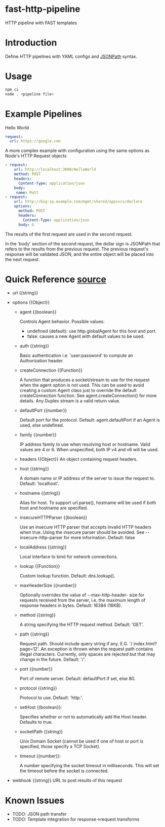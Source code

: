 # fast-http-pipeline

HTTP pipeline with FAST templates

# Introduction

Define HTTP pipelines with YAML configs and [JSONPath](https://jsonpath.com/) syntax.

# Usage

```sh
npm ci
node . <pipeline file>
```

# Example Pipelines

Hello World

```YAML
request:
  url: https://google.com
```

A more complex example with configuration using the same options as Node's
HTTP Request objects

```YAML
- request:
    url: http://localhost:3000/HelloWorld
    method: POST
    headers:
      Content-Type: application/json
    body:
     name: Matt
- request:
    url: http://big-ip.example.com/mgmt/shared/appsvcs/declare
    options:
      method: POST
      headers:
        Content-Type: application/json
      body: $
```
The results of the first request are used in the second request.

In the 'body' section of the second request, the dollar sign is JSONPath that
refers to the results from the previous request. The previous request's response
will be validated JSON, and the entire object will be placed into the next
request.

# Quick Reference [source](https://nodejs.org/api/http.html)

* url {{string}}

* options {{Object}}

  - agent {{boolean}}

    Controls Agent behavior. Possible values:
     * undefined (default): use http.globalAgent for this host and port.
     * false: causes a new Agent with default values to be used.

  - auth {{string}}

    Basic authentication i.e. 'user:password' to compute an
    Authorization header.

  - createConnection {{Function}}

    A function that produces a socket/stream to use
    for the request when the agent option is not used. This can be used to avoid
    creating a custom Agent class just to override the default createConnection
    function. See agent.createConnection() for more details. Any Duplex stream is
    a valid return value.

  - defaultPort {{number}}

    Default port for the protocol. Default: agent.defaultPort
    if an Agent is used, else undefined.

  - family {{number}}

    IP address family to use when resolving host or hostname.
    Valid values are 4 or 6. When unspecified, both IP v4 and v6 will be used.

  - headers {{Object}}
    An object containing request headers.

  - host {{string}}

    A domain name or IP address of the server to issue the request
    to. Default: 'localhost'.

  - hostname {{string}}

    Alias for host. To support url.parse(), hostname will be
    used if both host and hostname are specified.

  - insecureHTTPParser {{boolean}}

    Use an insecure HTTP parser that accepts invalid
    HTTP headers when true. Using the insecure parser should be avoided. See --
    insecure-http-parser for more information. Default: false

  - localAddress {{string}}

    Local interface to bind for network connections.

  - lookup {{Function}}

    Custom lookup function. Default: dns.lookup().

  - maxHeaderSize {{number}}

    Optionally overrides the value of --max-http-header-
    size for requests received from the server, i.e. the maximum length of response
    headers in bytes. Default: 16384 (16KB).

  - method {{string}}

    A string specifying the HTTP request method. Default: 'GET'.

  - path {{string}}

    Request path. Should include query string if any. E.G. '/
    index.html?page=12'. An exception is thrown when the request path contains
    illegal characters. Currently, only spaces are rejected but that may change in
    the future. Default: '/'.

  - port {{number}}

    Port of remote server. Default: defaultPort if set, else 80.

  - protocol {{string}}

    Protocol to use. Default: 'http:'.

  - setHost {{boolean}}:

    Specifies whether or not to automatically add the Host
    header. Defaults to true.

  - socketPath {{string}}

    Unix Domain Socket (cannot be used if one of host or port
      is specified, those specify a TCP Socket).

  - timeout {{number}}:

    A number specifying the socket timeout in milliseconds. This
    will set the timeout before the socket is connected.

* webhook {{string}}
  URL to post results of this request


# Known Issues

- TODO: JSON path transfer
- TODO: Template integration for response->request transforms
